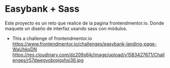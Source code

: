 # Easybank + Sass
Este proyecto es un reto que realice de la pagina  frontendmentor.io. Donde maquete un diseño de interfaz usando sass con módulos.
- This a challenge of frontendmentor.io https://www.frontendmentor.io/challenges/easybank-landing-page-WaUhkoDN
https://res.cloudinary.com/dz209s6jk/image/upload/v1583427671/Challenges/r57dwegyobrqigxhsj36.jpg
